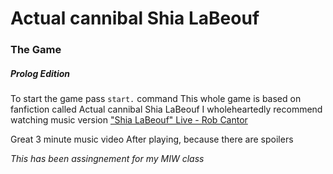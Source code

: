 # Actual cannibal Shia LaBeouf
### The Game
##### Prolog Edition


To start the game pass `start.` command
This whole game is based on fanfiction called
Actual cannibal Shia LaBeouf
I wholeheartedly recommend watching music version
["Shia LaBeouf" Live - Rob Cantor](https://www.youtube.com/watch?v=o0u4M6vppCI)

Great 3 minute music video
After playing, because there are spoilers

*This has been assingnement for my MIW class*

